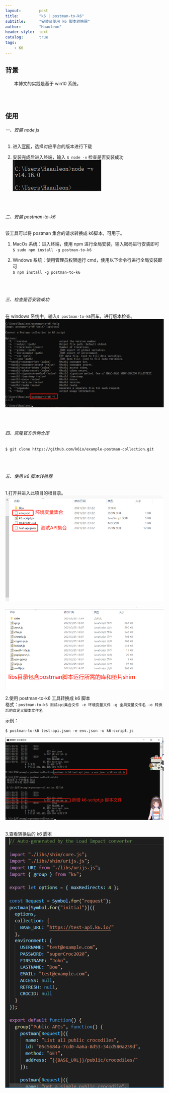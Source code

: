 ```yaml
---
layout:        post
title:         "k6 | postman-to-k6"
subtitle:      "安装及使用 k6 脚本转换器"
author:        "Haauleon"
header-style:  text
catalog:       true
tags:
    - K6
---
```

## 背景
&emsp;&emsp;本博文的实践是基于 win10 系统。              

<br><br>

## 使用
###### 一、安装 node.js   
1. 进入[官网](https://nodejs.org/en/download/)，选择对应平台的版本进行下载          

2. 安装完成后进入终端，输入 `$ node -v` 检查是否安装成功     
![](\img\in-post\post-k6\2021-03-01-k6-install-1.png)   

<br><br>

###### 二、安装 postman-to-k6
该工具可以将 postman 集合的请求转换成 k6脚本，可用于。    
1. MacOs 系统：进入终端，使用 npm 进行全局安装，输入密码进行安装即可      
`$ sudo npm install -g postman-to-k6`    

2. Windows 系统：使用管理员权限运行 cmd，使用以下命令行进行全局安装即可      
`$ npm install -g postman-to-k6`  

<br><br>

###### 三、检查是否安装成功
在 windows 系统中，输入`$ postman-to-k6`回车，进行版本检查。     
![](\img\in-post\post-k6\2021-03-01-k6-install-2.png)    

<br><br>

###### 四、克隆官方示例仓库       
`$ git clone https://github.com/k6io/example-postman-collection.git`   

<br><br>

###### 五、使用 k6 脚本转换器
1.打开并进入此项目的根目录。        
![](\img\in-post\post-k6\2021-03-01-k6-install-3.png)        

![](\img\in-post\post-k6\2021-03-01-k6-install-4.png)
<br>

2.使用 postman-to-k6 工具转换成 k6 脚本       
格式：`postman-to-k6 测试api集合文件 -e 环境变量文件 -g 全局变量文件名 -o 转换后的自定义脚本文件名 `      

示例：              
```
$ postman-to-k6 test-api.json -e env.json -o k6-script.js
```     

![](\img\in-post\post-k6\2021-03-01-k6-install-5.png)         
<br>

3.查看转换后的 k6 脚本     
![](\img\in-post\post-k6\2021-03-01-k6-install-6.png) 
